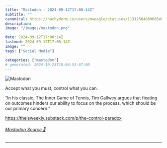 ```yaml
---
title: "Mastodon - 2024-09-12T17:00:14Z"
subtitle: ""
canonical: https://hachyderm.io/users/mweagle/statuses/113125648896854946
description:
image: "/images/mastodon.png"

date: 2024-09-12T17:00:14Z
lastmod: 2024-09-12T17:00:14Z
image: ""
tags: ["Social Media"]

categories: ["mastodon"]
# generated: 2024-10-23T18:04:53-07:00
---
```

![Mastodon](/images/mastodon.png)

<p>Accept what you must, control what you can. </p><p>“In his classic, The Inner Game of Tennis, Tim Gallwey argues that fixating on outcomes hinders our ability to focus on the process, which should be our primary concern.”</p><p><a href="https://thelsweekly.substack.com/p/the-control-paradox" target="_blank" rel="nofollow noopener noreferrer" translate="no"><span class="invisible">https://</span><span class="ellipsis">thelsweekly.substack.com/p/the</span><span class="invisible">-control-paradox</span></a></p>


###### [Mastodon Source 🐘](https://hachyderm.io/@mweagle/113125648896854946)

___
